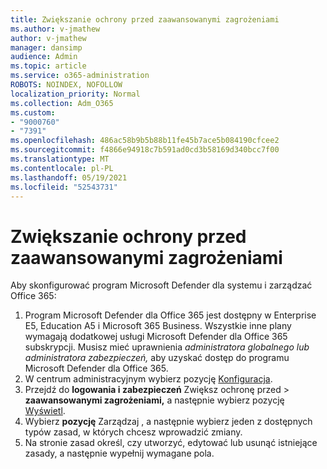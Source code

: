 ```yaml
---
title: Zwiększanie ochrony przed zaawansowanymi zagrożeniami
ms.author: v-jmathew
author: v-jmathew
manager: dansimp
audience: Admin
ms.topic: article
ms.service: o365-administration
ROBOTS: NOINDEX, NOFOLLOW
localization_priority: Normal
ms.collection: Adm_O365
ms.custom:
- "9000760"
- "7391"
ms.openlocfilehash: 486ac58b9b5b88b11fe45b7ace5b084190cfcee2
ms.sourcegitcommit: f4866e94918c7b591ad0cd3b58169d340bcc7f00
ms.translationtype: MT
ms.contentlocale: pl-PL
ms.lasthandoff: 05/19/2021
ms.locfileid: "52543731"
---
```

# <a name="increase-protection-from-advanced-threats"></a>Zwiększanie ochrony przed zaawansowanymi zagrożeniami

Aby skonfigurować program Microsoft Defender dla systemu i zarządzać Office 365:

1. Program Microsoft Defender dla Office 365 jest dostępny w Enterprise E5, Education A5 i Microsoft 365 Business. Wszystkie inne plany wymagają dodatkowej usługi Microsoft Defender dla Office 365 subskrypcji. Musisz mieć uprawnienia *administratora globalnego lub* *administratora zabezpieczeń,* aby uzyskać dostęp do programu Microsoft Defender dla Office 365.
2. W centrum administracyjnym wybierz pozycję [Konfiguracja](https://go.microsoft.com/fwlink/p/?linkid=2075721).
3. Przejdź do **logowania i zabezpieczeń** Zwiększ ochronę przed  >  **zaawansowanymi zagrożeniami,** a następnie wybierz pozycję [Wyświetl](https://go.microsoft.com/fwlink/?linkid=2109302).
4. Wybierz **pozycję** Zarządzaj , a następnie wybierz jeden z dostępnych typów zasad, w których chcesz wprowadzić zmiany.
5. Na stronie zasad określ, czy utworzyć, edytować lub usunąć istniejące zasady, a następnie wypełnij wymagane pola.
